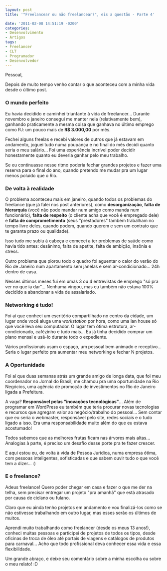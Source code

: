 ```yaml
---
layout: post
title: '"Freelancear ou não freelancear?", eis a questão - Parte 4'

date: '2011-02-08 14:51:19 -0200'
categories:
- Desenvolvimento
- Artigos
tags:
- Freelancer
- CLT
- Programador
- Desenvolvedor
---
```

Pessoal,

Depois de muito tempo venho contar o que aconteceu com a minha vida desde o último post.

<h3>O mundo perfeito</h3>
Eu havia decidido e caminhei triunfante à vida de freelancer... Durante novembro e janeiro consegui me manter nela (relativamente bem), ganhando praticamente a mesma coisa que ganhava no último emprego como PJ: um pouco mais de <strong>R$ 3.000,00</strong> por mês.

Fechei alguns freelas e recebi valores de outros que já estavam em andamento, joguei tudo numa poupança e no final do mês decidi quanto seria o meu salário... Foi uma experiência incrível poder decidir honestamente quanto eu deveria ganhar pelo meu trabalho.

Se eu continuasse nesse ritmo poderia fechar grandes projetos e fazer uma reserva para o final do ano, quando pretendo me mudar pra um lugar menos poluído que o Rio.

<h3>De volta à realidade</h3>
O problema aconteceu mais em janeiro, quando todos os problemas do freelance (que já falei nos post anteriores), como <strong>desorganização</strong>, <strong>falta de hierarquia</strong> (você não pode mandar num amigo como manda num funcionário), <strong>falta de respeito</strong> (o cliente acha que você é empregado dele) e <strong>falta de comprometimento</strong> (seus "prestadores" também trabalham no tempo livre deles, quando podem, quando querem e sem um contrato que te garanta prazo ou qualidade).

Isso tudo me subiu à cabeça e comecei a ter problemas de saúde como havia tido antes: desânimo, falta de apetite, falta de ambição, insônia e stress.

Outro problema que piorou todo o quadro foi aguentar o calor do verão do Rio de Janeiro num apartamento sem janelas e sem ar-condicionado... 24h dentro de casa.

Nesses últimos meses fui em umas 3 ou 4 entrevistas de emprego "só pra ver no que ia dar"... Nenhuma vingou, mas eu também não estava 100% decidido a abandonar a vida de assalariado.

<h3>Networking é tudo!</h3>
Foi aí que conheci um <span class="removed_link" title="http://beesoffice.com.br/">escritório compartilhado</span> no centro da cidade, um lugar onde você aluga uma <em>workstation</em> por hora, como uma lan house só que você leva seu computador. O lugar tem ótima estrutura, ar-condicionado, cafézinho e tudo mais... Eu já tinha decidido comprar um plano mensal e usá-lo durante todo o expediente.

Vários profissionais usam o espaço, um pessoal bem animado e receptivo... Seria o lugar perfeito pra aumentar meu networking e fechar N projetos.

<h3>A Oportunidade</h3>
Foi aí que duas semanas atrás um grande amigo de longa data, que foi meu coordenador no Jornal do Brasil, me chamou pra uma oportunidade na <span class="removed_link" title="http://rio-negocios.com/">Rio Negócios</span>, uma agência de promoção de investimentos no Rio de Janeiro ligada a Prefeitura.

A vaga? <strong>Responsável pelas "inovações tecnológicas"</strong>... Além de programar em WordPress eu também que teria procurar novas tecnologias e recursos que agregam valor ao negócio/trabalho do pessoal... Sem contar que eu seria o webmaster, responsável pelo site, redes sociais e o tudo ligado a isso. Era uma responsabilidade muito além do que eu estava acostumado!

Todos sabemos que as melhores frutas ficam nas árvores mais altas... Analogias à parte, é preciso um desafio desse porte pra te fazer crescer.

E aqui estou eu, de volta à vida de Pessoa Jurídica, numa empresa ótima, com pessoas inteligentes, sofisticadas e que sabem ouvir tudo o que você tem a dizer... :)

<h3>E o freelance?</h3>
Adeus freelance! Quero poder chegar em casa e fazer o que me der na telha, sem precisar entregar um projeto "pra amanhã" que está atrasado por causa de ciclano ou fulano.

Claro que eu ainda tenho projetos em andamento e vou finalizá-los como se não estivesse trabalhando em outro lugar, mas esses serão os últimos de muitos.

Aprendi muito trabalhando como freelancer (desde os meus 13 anos!), conheci muitas pessoas e participei de projetos de todos os tipos, desde oficinas de troca de óleo até portais de viagens e catálogos de produtos para carnaval... Acho que todo profissional deva conhecer essa vida e essa flexibilidade.

Um grande abraço, e deixe seu comentário sobre a minha escolha ou sobre o meu relato! :D

